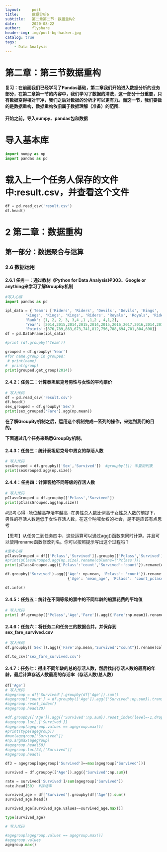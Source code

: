 ```yaml
---
layout:     post
title:      数据分析6
subtitle:   第二章第二节：数据重构2
date:       2020-08-22
author:     flyshare
header-img: img/post-bg-hacker.jpg
catalog: true
tags:
    - Data Analysis
---
```



# 第二章：第三节数据重构



**复习：在前面我们已经学习了Pandas基础，第二章我们开始进入数据分析的业务部分，在第二章第一节的内容中，我们学习了数据的清洗，这一部分十分重要，只有数据变得相对干净，我们之后对数据的分析才可以更有力。而这一节，我们要做的是数据重构，数据重构依旧属于数据理解（准备）的范围.**




#### 开始之前，导入numpy、pandas包和数据

# 导入基本库

```python
import numpy as np
import pandas as pd
```

# 载入上一个任务人保存的文件中:result.csv，并查看这个文件
```python
df = pd.read_csv('result.csv')
df.head()
```

# 2 第二章：数据重构

## 第一部分：数据聚合与运算

### 2.6 数据运用

#### 2.6.1 任务一：通过教材《Python for Data Analysis》P303、Google or anything来学习了解GroupBy机制



```python
#写入心得
import pandas as pd

ipl_data = {'Team': ['Riders', 'Riders', 'Devils', 'Devils', 'Kings',
         'kings', 'Kings', 'Kings', 'Riders', 'Royals', 'Royals', 'Riders'],
         'Rank': [1, 2, 2, 3, 3,4 ,1 ,1,2 , 4,1,2],
         'Year': [2014,2015,2014,2015,2014,2015,2016,2017,2016,2014,2015,2017],
         'Points':[876,789,863,673,741,812,756,788,694,701,804,690]}
df = pd.DataFrame(ipl_data)

#print (df.groupby('Team'))

grouped = df.groupby('Year')
#for name,group in grouped:
 # print(name)
#  print(group)
print(grouped.get_group(2014))
```

#### 2.4.2：任务二：计算泰坦尼克号男性与女性的平均票价

```python
# 写入代码
df = pd.read_csv('result.csv')
df.head()
sex_grouped = df.groupby('Sex')
print(sex_grouped['Fare'].agg(np.mean))
```

**在了解GroupBy机制之后，运用这个机制完成一系列的操作，来达到我们的目的。**

**下面通过几个任务来熟悉GroupBy机制。**


#### 2.4.3：任务三：统计泰坦尼克号中男女的存活人数

```python
# 写入代码
sexGrouped = df.groupby(['Sex','Survived'])  #groupby([]) 中要加列表
print(sexGrouped.agg(np.size))
```

#### 2.4.4：任务四：计算客舱不同等级的存活人数

```python
# 写入代码
pClassGrouped = df.groupby(['Pclass','Survived'])
print(pClassGrouped.agg(np.size))
```



#思考心得 
-舱位越高存活率越高
-在男性总人数比例高于女性总人数的前提下，男性的存活人数远低于女性存活人数，在这个呐喊女权的社会，是不是应该有点思考

【思考】从任务二到任务四中，这些运算可以通过agg()函数来同时计算。并且可以使用rename函数修改列名。你可以按照提示写出这个过程吗？

```python
#思考心得
pClassGrouped = df[['Pclass','Survived']].groupby(['Pclass','Survived'])
#print(pClassGrouped.agg(np.size).rename(columns={'Pclass'}))
print(pClassGrouped.agg({'Pclass':'count','Survived':'count'}).rename(columns={'Pclass':'countPclass'})) #columns={}这里是字典 agg聚合

df.groupby('Survived').agg({'Age': np.mean, 'Pclass': 'count'}).rename(columns=
                            {'Age': 'mean_age', 'Pclass': 'count_pclass'})

df.info()
```

#### 2.4.5：任务五：统计在不同等级的票中的不同年龄的船票花费的平均值

```python
# 写入代码
print( df.groupby(['Pclass','Age','Fare']).agg({'Fare':np.mean}).rename(columns={'Fare':'mean_Fare'}) )
```

#### 2.4.6：任务六：将任务二和任务三的数据合并，并保存到sex_fare_survived.csv

```python
# 写入代码
df.groupby(['Sex']).agg({'Fare':np.mean,'Survived':"count"}).rename(columns={'Fare':'mean_Fare','Survived':'Survived_count'})

df.to_csv('sex_fare_survived.csv')
```

#### 2.4.7：任务七：得出不同年龄的总的存活人数，然后找出存活人数的最高的年龄，最后计算存活人数最高的存活率（存活人数/总人数）

```python
df['Age']
# 写入代码
#agegroup = df['Survived'].groupby(df['Age']).sum()
#agegroup['count'] = df.groupby(['Age']).agg({'Survived':np.sum}).transform('count')
#agegroup.reset_index()
#agegroup.head(20)

#df.groupby(['Age']).agg({'Survived':np.sum}).reset_index(level=-1,drop=True).reset_index()
#agegroup.loc[,['Survived']]
#agegroup[agegroup.values == agegroup.max()]
#print(type(agegroup))
#max(agegroup['Survived'])
#np.argmax(agegroup)
#agegroup.head(50)
#agegroup.loc[24,['Survived']]
#agegroup.head()

df3 = agegroup[agegroup['Survived']==max(agegroup['Survived'])]

survived = df.groupby(['Age']).agg({'Survived':np.sum})

rate = survived['Survived']/sum(agegroup['Survived'])
rate.head(50)  #存活率

survived_age = df['Survived'].groupby(df['Age']).sum()
survived_age.head()  

survived_age[survived_age.values==survived_age.max()]

type(survived_age)
````

```python
# 写入代码

#agegroup[agegroup.values == agegroup.max()]
#agegroup.values
agegroup.max()
```
